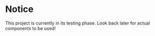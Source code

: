 # Notice
This project is currently in its testing phase. Look back later for actual components to be used!
